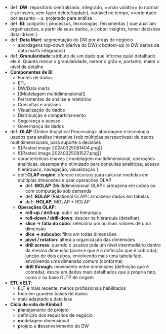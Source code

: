* def::**DW**: repositório centralizado, integrado, ==não volátil== (o normal é só inserir, sem fazer delete/update), variável no tempo, ==orientado por assunto==s, projetado para análise
* def::**BI**: conjunto { processos, tecnologias, ferramentas } que auxiliam organizações, a partir de seus dados, a { obter insights, tomar decisões data-driven }
* def::**Data Mart**: segmentação do DW por áreas de negócio
	* abordagens top-down (deriva do DW) x bottom-up (o DW deriva de data marts integrados)
* def::**Granularidade**::atributo de um dado que informa quão detalhado ele é. Quanto menor a granularidade, menor o grão e, portanto, maior o nível de detalhe
* **Componentes de BI**:
	* Fontes de dados
	* ETL
	* DW/Data marts
	* [[Modelagem multidimensional]]
	* Ferramentas de análise e relatórios
	* Consultas e análises
	* Visualização de dados
	* Distribuição e compartilhamento
	* Segurança e acesso
	* Governança de dados
* def::**OLAP** (Online Analytical Processing): abordagem e tecnologia usados para análise interativa (sob múltiplas perspectivas) de dados multidimensionais, para suporte a decisões
	* ![[Pasted image 20240325081404.png]]
	* ![[Pasted image 20240325081527.png]]
	* características chaves { modelagem multidimensional, operações analíticas, desempenho otimizado para consultas analíticas, acesso hierárquico, navegação, visualização }
	* def::**OLAP engine**: oferece recursos para calcular medidas em múltiplas dimensões e usar operações OLAP
		* def::**MOLAP** (Multidimensional OLAP): armazena em cubos ou com computação sob demanda
		* def::**ROLAP** (Relational OLAP): armazena dados em tabelas
		* def:: **HOLAP**: MOLAP + ROLAP
	* **Operações OLAP**:
		* **roll-up / drill-up**: subir na hierarquia
		* **roll-down / drill-down**: descer na hierarquia (detalhar)
		* **slice -> fatia do cubo**: seleciona um ou mais valores de uma dimensão
		* **dice -> subcubo**: filtra em todas dimensões
		* **pivot / rotation**: altera a organização das dimensões
		* **drill across**: quando o usuário pula um nível intermediário dentro da mesma dimensão (parece que é a definição que é cobrada); junção de dois cubos, envolvendo mais uma tabela fato, envolvendo uma dimensão comum (conforme)
		* **drill through**: movimento entre dimensões (definição que é cobrada); desce em dados mais detalhados que a própria fato, como ir na base OLTP de origem
* **ETL x ELT**:
	* ELT é mais recente, menos profissionais habilitados
	* foco em grandes bases de dados
	* mais adaptado a data lake
* **Ciclo de vida de Kimball**
	* **p**lanejamento do projeto
	* definição dos **r**equisitos de negócio
	* **m**odelagem dimensional
	* **p**rojeto e **d**esenvolvimento do DW